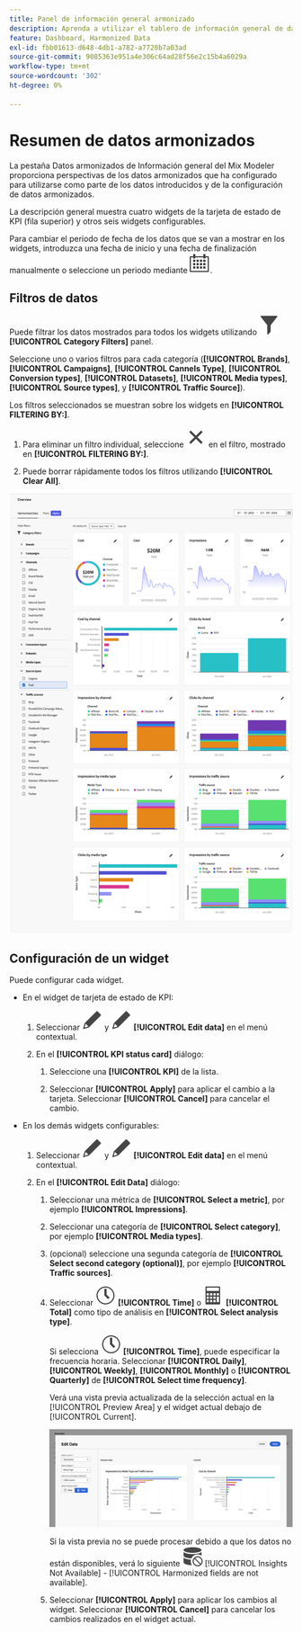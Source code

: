 ```yaml
---
title: Panel de información general armonizado
description: Aprenda a utilizar el tablero de información general de datos armonizado en Mix Modeler.
feature: Dashboard, Harmonized Data
exl-id: fbb01613-d648-4db1-a782-a7720b7a03ad
source-git-commit: 9085363e951a4e306c64ad28f56e2c15b4a6029a
workflow-type: tm+mt
source-wordcount: '302'
ht-degree: 0%

---
```


# Resumen de datos armonizados

La pestaña Datos armonizados de Información general del Mix Modeler proporciona perspectivas de los datos armonizados que ha configurado para utilizarse como parte de los datos introducidos y de la configuración de datos armonizados.

La descripción general muestra cuatro widgets de la tarjeta de estado de KPI (fila superior) y otros seis widgets configurables.

Para cambiar el periodo de fecha de los datos que se van a mostrar en los widgets, introduzca una fecha de inicio y una fecha de finalización manualmente o seleccione un periodo mediante ![Calendario](/help/assets//icons/Calendar.svg).

## Filtros de datos

Puede filtrar los datos mostrados para todos los widgets utilizando ![Filtrar](/help/assets//icons/Filter.svg) **[!UICONTROL Category Filters]** panel.

Seleccione uno o varios filtros para cada categoría (**[!UICONTROL Brands]**, **[!UICONTROL Campaigns]**, **[!UICONTROL Cannels Type]**, **[!UICONTROL Conversion types]**, **[!UICONTROL Datasets]**, **[!UICONTROL Media types]**, **[!UICONTROL Source types]**, y **[!UICONTROL Traffic Source]**).

Los filtros seleccionados se muestran sobre los widgets en **[!UICONTROL FILTERING BY:]**.

1. Para eliminar un filtro individual, seleccione ![Cerrar](/help/assets//icons/Close.svg) en el filtro, mostrado en **[!UICONTROL FILTERING BY:]**.

1. Puede borrar rápidamente todos los filtros utilizando **[!UICONTROL Clear All]**.

![Resumen de datos armonizados](/help/assets//harmonized-data-overview.png)


## Configuración de un widget

Puede configurar cada widget.

* En el widget de tarjeta de estado de KPI:

   1. Seleccionar ![Editar](/help/assets//icons/Edit.svg) y ![Editar](/help/assets//icons/Edit.svg) **[!UICONTROL Edit data]** en el menú contextual.

   1. En el **[!UICONTROL KPI status card]** diálogo:

      1. Seleccione una **[!UICONTROL KPI]** de la lista.

      1. Seleccionar **[!UICONTROL Apply]** para aplicar el cambio a la tarjeta. Seleccionar **[!UICONTROL Cancel]** para cancelar el cambio.

* En los demás widgets configurables:

   1. Seleccionar ![Editar](/help/assets//icons/Edit.svg) y ![Editar](/help/assets//icons/Edit.svg) **[!UICONTROL Edit data]** en el menú contextual.

   1. En el **[!UICONTROL Edit Data]** diálogo:

      1. Seleccionar una métrica de **[!UICONTROL Select a metric]**, por ejemplo **[!UICONTROL Impressions]**.
      1. Seleccionar una categoría de **[!UICONTROL Select category]**, por ejemplo **[!UICONTROL Media types]**.
      1. (opcional) seleccione una segunda categoría de **[!UICONTROL Select second category (optional)]**, por ejemplo **[!UICONTROL Traffic sources]**.
      1. Seleccionar ![Reloj](/help/assets//icons/Clock.svg) **[!UICONTROL Time]** o ![Calculadora](/help/assets//icons/Calculator.svg) **[!UICONTROL Total]** como tipo de análisis en **[!UICONTROL Select analysis type]**.

         Si selecciona ![Reloj](/help/assets//icons/Clock.svg) **[!UICONTROL Time]**, puede especificar la frecuencia horaria. Seleccionar **[!UICONTROL Daily]**, **[!UICONTROL Weekly]**, **[!UICONTROL Monthly]** o **[!UICONTROL Quarterly]** de **[!UICONTROL Select time frequency]**.

         Verá una vista previa actualizada de la selección actual en la [!UICONTROL Preview Area] y el widget actual debajo de [!UICONTROL Current].

         ![Editar widget de datos armonizados](/help/assets//edit-harmonized-data-widget.png)

         Si la vista previa no se puede procesar debido a que los datos no están disponibles, verá lo siguiente ![Error de datos](/help/assets//icons/DataUnavailable.svg) [!UICONTROL Insights Not Available] - [!UICONTROL Harmonized fields are not available].

      1. Seleccionar **[!UICONTROL Apply]** para aplicar los cambios al widget. Seleccionar **[!UICONTROL Cancel]** para cancelar los cambios realizados en el widget actual.
